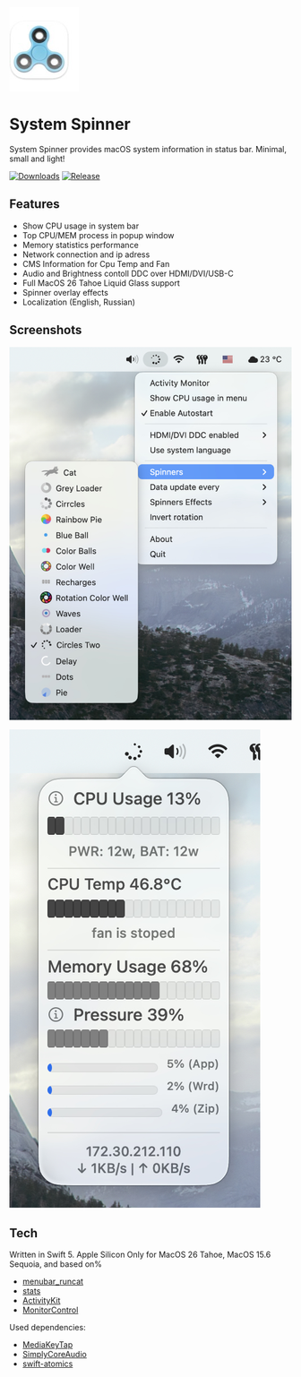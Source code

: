 ![spin_menu](Pictures/icon.jpg)
# System Spinner

System Spinner provides macOS system information in status bar. Minimal, small and light!

[![Downloads](https://img.shields.io/github/downloads/andrey-boomer/System-spinner/total)](https://github.com/andrey-boomer/System-Spinner/releases)
[![Release](https://img.shields.io/github/v/release/andrey-boomer/System-spinner)](https://github.com/andrey-boomer/System-Spinner/releases/latest)

## Features

- Show CPU usage in system bar
- Top CPU/MEM process in popup window
- Memory statistics performance
- Network connection and ip adress
- CMS Information for Cpu Temp and Fan
- Audio and Brightness contoll DDC over HDMI/DVI/USB-C
- Full MacOS 26 Tahoe Liquid Glass support
- Spinner overlay effects
- Localization (English, Russian)

## Screenshots
![spin_menu](Pictures/spin_menu.jpg)

![menu](Pictures/main_window.jpg)
  
## Tech

Written in Swift 5. Apple Silicon Only for MacOS 26 Tahoe, MacOS 15.6 Sequoia, and based on%
- [menubar_runcat](https://github.com/Kyome22/menubar_runcat)
- [stats](https://github.com/exelban/stats)
- [ActivityKit](https://github.com/Kyome22/ActivityKit)
- [MonitorControl](https://github.com/MonitorControl/MonitorControl)

Used dependencies:
- [MediaKeyTap](https://github.com/the0neyouseek/MediaKeyTap)
- [SimplyCoreAudio](https://github.com/rnine/SimplyCoreAudio)
- [swift-atomics](https://github.com/apple/swift-atomics)
